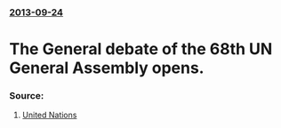 ### [2013-09-24](/news/2013/09/24/index.md)

# The General debate of the 68th UN General Assembly opens. 




### Source:

1. [United Nations](http://gadebate.un.org/)
